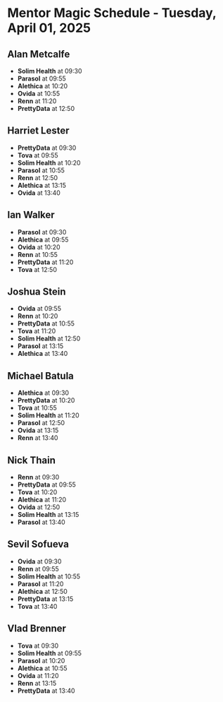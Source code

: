 # Mentor Magic Schedule - Tuesday, April 01, 2025

## Alan Metcalfe

- **Solim Health** at 09:30
- **Parasol** at 09:55
- **Alethica** at 10:20
- **Ovida** at 10:55
- **Renn** at 11:20
- **PrettyData** at 12:50

## Harriet Lester

- **PrettyData** at 09:30
- **Tova** at 09:55
- **Solim Health** at 10:20
- **Parasol** at 10:55
- **Renn** at 12:50
- **Alethica** at 13:15
- **Ovida** at 13:40

## Ian Walker

- **Parasol** at 09:30
- **Alethica** at 09:55
- **Ovida** at 10:20
- **Renn** at 10:55
- **PrettyData** at 11:20
- **Tova** at 12:50

## Joshua Stein

- **Ovida** at 09:55
- **Renn** at 10:20
- **PrettyData** at 10:55
- **Tova** at 11:20
- **Solim Health** at 12:50
- **Parasol** at 13:15
- **Alethica** at 13:40

## Michael Batula

- **Alethica** at 09:30
- **PrettyData** at 10:20
- **Tova** at 10:55
- **Solim Health** at 11:20
- **Parasol** at 12:50
- **Ovida** at 13:15
- **Renn** at 13:40

## Nick Thain

- **Renn** at 09:30
- **PrettyData** at 09:55
- **Tova** at 10:20
- **Alethica** at 11:20
- **Ovida** at 12:50
- **Solim Health** at 13:15
- **Parasol** at 13:40

## Sevil Sofueva

- **Ovida** at 09:30
- **Renn** at 09:55
- **Solim Health** at 10:55
- **Parasol** at 11:20
- **Alethica** at 12:50
- **PrettyData** at 13:15
- **Tova** at 13:40

## Vlad Brenner

- **Tova** at 09:30
- **Solim Health** at 09:55
- **Parasol** at 10:20
- **Alethica** at 10:55
- **Ovida** at 11:20
- **Renn** at 13:15
- **PrettyData** at 13:40

